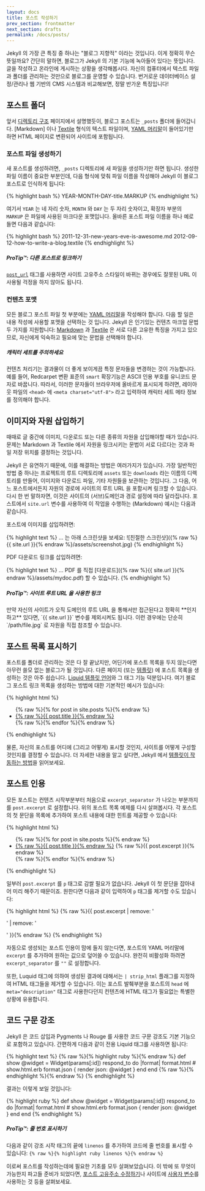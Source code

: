 ```yaml
---
layout: docs
title: 포스트 작성하기
prev_section: frontmatter
next_section: drafts
permalink: /docs/posts/
---
```


Jekyll 의 가장 큰 특징 중 하나는 "블로그 지향적" 이라는 것입니다. 이게 정확히 무슨 뜻일까요? 간단히 말하면, 블로그가 Jekyll 의 기본 기능에 녹아들어 있다는 뜻입니다. 글을 작성하고 온라인에 게시하는 상황을 생각해봅시다. 자신의 컴퓨터에서 텍스트 파일과 폴더를 관리하는 것만으로 블로그를 운영할 수 있습니다. 번거로운 데이터베이스 설정/관리나 웹 기반의 CMS 시스템과 비교해보면, 정말 반가운 특징입니다!

## 포스트 폴더

앞서 [디렉토리 구조](../structure/) 페이지에서 설명했듯이, 블로그 포스트는 `_posts` 폴더에 들어갑니다. [Markdown] 이나 [Textile](http://redcloth.org/textile) 형식의 텍스트 파일이며, [YAML 머리말](../frontmatter/)이 들어있기만 하면 HTML 페이지로 변환되어 사이트에 포함됩니다.

### 포스트 파일 생성하기

새 포스트를 생성하려면, `_posts` 디렉토리에 새 파일을 생성하기만 하면 됩니다. 생성한 파일 이름이 중요한 부분인데, 다음 형식에 맞춰 파일 이름을 작성해야 Jekyll 이 블로그 포스트로 인식하게 됩니다:

{% highlight bash %}
YEAR-MONTH-DAY-title.MARKUP
{% endhighlight %}

여기서 `YEAR` 는 네 자리 숫자, `MONTH` 와 `DAY` 는 두 자리 숫자이고, 확장자 부분의 `MARKUP` 은 파일에 사용된 마크다운 포맷입니다. 올바른 포스트 파일 이름을 하나 예로 들면 다음과 같습니다:

{% highlight bash %}
2011-12-31-new-years-eve-is-awesome.md
2012-09-12-how-to-write-a-blog.textile
{% endhighlight %}

<div class="note">
  <h5>ProTip™: 다른 포스트로 링크하기</h5>
  <p>
    <a href="../templates#post-url"><code>post_url</code></a> 태그를 사용하면 사이트 고유주소 스타일이 바뀌는 경우에도 잘못된 URL 이 사용될 걱정을 하지 않아도 됩니다.
  </p>
</div>

### 컨텐츠 포맷

모든 블로그 포스트 파일 첫 부분에는 [YAML 머리말](../frontmatter/)을 작성해야 합니다. 다음 할 일은 내용 작성에 사용할 포맷을 선택하는 것 입니다. Jekyll 은 인기있는 컨텐츠 마크업 문법 두 가지를 지원합니다: [Markdown](http://daringfireball.net/projects/markdown/) 과 [Textile](http://redcloth.org/textile) 은 서로 다른 고유한 특징을 가지고 있으므로, 자신에게 익숙하고 필요에 맞는 문법을 선택해야 합니다.

<div class="note info">
  <h5>캐릭터 세트를 주의하세요</h5>
  <p>
    컨텐츠 처리기는 결과물이 더 좋게 보이게끔 특정 문자들을 변경하는 것이 가능합니다. 예를 들어, Redcarpet 변환 표준의 <code>smart</code> 확장기능은 ASCII 인용 부호를 유니코드 문자로 바꿉니다. 따라서, 이러한 문자들이 브라우저에 올바르게 표시되게 하려면, 레이아웃 파일의 <code>&lt;head&gt;</code> 에 <code>&lt;meta charset=&quot;utf-8&quot;&gt;</code> 라고 입력하여 캐릭터 세트 메타 정보를 정의해야 합니다.
  </p>
</div>

## 이미지와 자원 삽입하기

때때로 글 중간에 이미지, 다운로드 또는 다른 종류의 자원을 삽입해야할 때가 있습니다. 문제는 Markdown 과 Textile 에서 자원을 링크시키는 문법이 서로 다르다는 것과 파일 저장 위치를 결정하는 것입니다.

Jekyll 은 유연하기 때문에, 이를 해결하는 방법은 여러가지가 있습니다. 가장 일반적인 방법 중 하나는 프로젝트의 루트 디렉토리에 `assets` 또는 `downloads` 라는 이름의 디렉토리를 만들어, 이미지와 다운로드 파일, 기타 자원들을 보관하는 것입니다. 그 다음, 어느 포스트에서든지 자원의 경로에 사이트의 루트 URL 을 포함시켜 링크할 수 있습니다. 다시 한 번 말하자면, 이것은 사이트의 (서브)도메인과 경로 설정에 따라 달라집니다. 포스트에서 `site.url` 변수를 사용하여 이 작업을 수행하는 (Markdown) 예시는 다음과 같습니다.

포스트에 이미지를 삽입하려면:

{% highlight text %}
… 는 아래 스크린샷을 보세요:
![친절한 스크린샷]({% raw %}{{ site.url }}{% endraw %}/assets/screenshot.jpg)
{% endhighlight %}

PDF 다운로드 링크를 삽입하려면:

{% highlight text %}
… PDF 를 직접 [다운로드]({% raw %}{{ site.url }}{% endraw %}/assets/mydoc.pdf) 할 수 있습니다.
{% endhighlight %}

<div class="note">
  <h5>ProTip™: 사이트 루트 URL 을 사용한 링크</h5>
  <p>
    만약 자신의 사이트가 오직 도메인의 루트 URL 을 통해서만 접근된다고 정확히 **인지하고** 있다면, `{{ site.url }}` 변수를 제외시켜도 됩니다. 이런 경우에는 단순히 `/path/file.jpg` 로 자원을 직접 참조할 수 있습니다.
  </p>
</div>

## 포스트 목록 표시하기

포스트를 폴더로 관리하는 것은 다 잘 끝났지만, 어딘가에 포스트 목록을 두지 않는다면 아무런 쓸모 없는 블로그가 될 것입니다. 다른 페이지 (또는 [템플릿](../templates/)) 에 포스트 목록을 생성하는 것은 아주 쉽습니다. [Liquid 템플릿 언어](http://wiki.shopify.com/Liquid)와 그 태그 기능 덕분입니다. 여기 블로그 포스트 링크 목록을 생성하는 방법에 대한 기본적인 예시가 있습니다:

{% highlight html %}
<ul>
  {% raw %}{% for post in site.posts %}{% endraw %}
    <li>
      <a href="{% raw %}{{ post.url }}{% endraw %}">{% raw %}{{ post.title }}{% endraw %}</a>
    </li>
  {% raw %}{% endfor %}{% endraw %}
</ul>
{% endhighlight %}

물론, 자신의 포스트를 어디에 (그리고 어떻게) 표시할 것인지, 사이트를 어떻게 구성할 것인지를 결정할 수 있습니다. 더 자세한 내용을 알고 싶다면, Jekyll 에서 [템플릿이 작동하는 방법](../templates/)을 읽어보세요.

## 포스트 인용

모든 포스트는 컨텐츠 시작부분부터 처음으로 `excerpt_separator` 가 나오는 부분까지를 `post.excerpt` 로 설정합니다. 위의 포스트 목록 예제를 다시 살펴봅시다. 각 포스트의 첫 문단을 목록에 추가하여 포스트 내용에 대한 힌트를 제공할 수 있습니다:

{% highlight html %}
<ul>
  {% raw %}{% for post in site.posts %}{% endraw %}
    <li>
      <a href="{% raw %}{{ post.url }}{% endraw %}">{% raw %}{{ post.title }}{% endraw %}</a>
      {% raw %}{{ post.excerpt }}{% endraw %}
    </li>
  {% raw %}{% endfor %}{% endraw %}
</ul>
{% endhighlight %}

일부러 `post.excerpt` 를 `p` 태그로 감쌀 필요가 없습니다. Jekyll 이 첫 문단을 잡아내어 미리 해주기 때문이죠. 원한다면 다음과 같이 입력하여 `p` 태그를 제거할 수도 있습니다:

{% highlight html %}
{% raw %}{{ post.excerpt | remove: '<p>' | remove: '</p>' }}{% endraw %}
{% endhighlight %}

자동으로 생성되는 포스트 인용이 맘에 들지 않는다면, 포스트의 YAML 머리말에 `excerpt` 를 추가하여 원하는 값으로 덮어쓸 수 있습니다. 완전히 비활성화 하려면 `excerpt_separator` 를 `""` 로 설정합니다.

또한, Luquid 태그에 의하여 생성된 결과에 대해서는 `| strip_html` 플래그를 지정하여 HTML 태그들을 제거할 수 있습니다. 이는 포스트 발췌부분을 포스트의 `head` 에 `meta="description"` 태그로 사용한다던지 컨텐츠에 HTML 태그가 필요없는 특별한 상황에 유용합니다.

## 코드 구문 강조

Jekyll 은 코드 삽입과 Pygments 나 Rouge 를 사용한 코드 구문 강조도 기본 기능으로 포함하고 있습니다. 간편하게 다음과 같이 전용 Liquid 태그를 사용하면 됩니다:

{% highlight text %}
{% raw %}{% highlight ruby %}{% endraw %}
def show
  @widget = Widget(params[:id])
  respond_to do |format|
    format.html # show.html.erb
    format.json { render json: @widget }
  end
end
{% raw %}{% endhighlight %}{% endraw %}
{% endhighlight %}

결과는 이렇게 보일 것입니다:

{% highlight ruby %}
def show
  @widget = Widget(params[:id])
  respond_to do |format|
    format.html # show.html.erb
    format.json { render json: @widget }
  end
end
{% endhighlight %}

<div class="note">
  <h5>ProTip™: 줄 번호 표시하기</h5>
  <p>
    다음과 같이 강조 시작 태그의 끝에 <code>linenos</code> 를 추가하여 코드에 줄 번호를 표시할 수 있습니다: <code>{% raw %}{% highlight ruby linenos %}{% endraw %}</code>
  </p>
</div>

이로써 포스트를 작성하는데에 필요한 기초를 모두 살펴보았습니다. 이 밖에 또 무엇이 가능한지 파고들 준비가 되었다면, [포스트 고유주소 수정하기](../permalinks/)나 사이트에 [사용자 변수](../variables/)를 사용하는 것 등을 살펴보세요.
